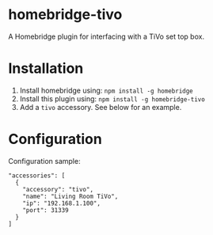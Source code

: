 # homebridge-tivo

A Homebridge plugin for interfacing with a TiVo set top box.

# Installation

1. Install homebridge using: `npm install -g homebridge`
2. Install this plugin using: `npm install -g homebridge-tivo`
3. Add a `tivo` accessory. See below for an example.

# Configuration

Configuration sample:

```
"accessories": [
  {
    "accessory": "tivo",
    "name": "Living Room TiVo",
    "ip": "192.168.1.100",
    "port": 31339
  }
]
```

